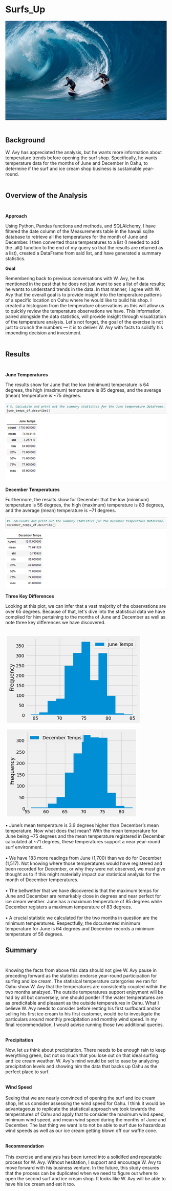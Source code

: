 # Surfs_Up<br>
![Surfs_up_cover_tile](Surfs_up_cover_tile.png)<br><br>

## Background<br>

W. Avy has appreciated the analysis, but he wants more information about temperature trends before opening the surf shop. Specifically, he wants temperature data for the months of June and December in Oahu, to determine if the surf and ice cream shop business is sustainable year-round.<br><br>


## Overview of the Analysis<br><br>
**Approach**<br>

Using Python, Pandas functions and methods, and SQLAlchemy, I have filtered the date column of the Measurements table in the hawaii.sqlite database to retrieve all the temperatures for the month of June and December. I then converted those temperatures to a list (I needed to add the .all() function to the end of my query so that the results are returned as a list), created a DataFrame from said list, and have generated a summary statistics.<br>

**Goal**<br>

Remembering back to previous conversations with W. Avy, he has mentioned in the past that he does not just want to see a list of data results; he wants to understand trends in the data.  In that manner, I agree with W. Avy that the overall goal is to provide insight into the temperature patterns of a specific location on Oahu where he would like to build his shop. I created a histogram from the temperature observations as this will allow us to quickly review the temperature observations we have.  This information, paired alongside the data statistics, will provide insight through visualization of the temperature analysis.  Let's not forget, the goal of the exercise is not just to crunch the numbers — it is to deliver W. Avy with facts to solidfy his impending decision and investment.<br><br>

## Results<br><br>

**June Temperatures**<br>

The results show for June that the low (minimum) temperature is 64 degrees, the high (maximum) temperature is 85 degrees, and the average (mean) temperature is ~75 degrees.<br>  

![june_stats](june_stats.png)<br>

**December Temperatures**<br>

Furthermore, the results show for December that the low (minimum) temperature is 56 degrees, the high (maximum) temperature is 83 degrees, and the average (mean) temperature is ~71 degrees.<br>

![december_stats](december_stats.png)<br>

**Three Key Differences**<br>

Looking at this plot, we can infer that a vast majority of the observations are over 65 degrees.   Because of that, let's dive into the statistical data we have complied for him pertaining to the months of June and December as well as note three key differences we have discovered.<br><br>

![june_temps_graph](june_temps_graph.png)       ![december_temps_graph](december_temps_graph.png)<br>

•	June’s mean temperature is 3.9 degrees higher than December’s mean temperature.  Now what does that mean?  With the mean temperature for June being ~75 degrees and the mean temperature registered in December calculated at ~71 degrees, these temperatures support a near year-round surf environment.<br><br>
•	We have 183 more readings from June (1,700) than we do for December (1,517).  Not knowing where those temperatures would have registered and been recorded for December, or why they were not observed, we must give thought as to if this might materially impact our statistical analysis for the month of December temperatures.<br><br>
•	The bellwether that we have discovered is that the maximum temps for June and December are remarkably close in degrees and near perfect for ice cream weather.  June has a maximum temperature of 85 degrees while December registers a maximum temperature of 83 degrees.<br><br>
•	A crucial statistic we calculated for the two months in question are the minimum temperatures.  Respectfully, the documented minimum temperature for June is 64 degrees and December records a minimum temperature of 56 degrees.  


## Summary<br><br>

Knowing the facts from above this data should not give W. Avy pause in preceding forward as the statistics endorse year-round participation for surfing and ice cream.  The statisical temperature catergories we ran for Oahu show W. Avy that the temperatures are consistently coupled within the two months analzyed.  The outside temperatures support  enjoyment will be had by all but conversely, one should ponder if the water temperatures are as predicitable and pleasant as the outside temperatures in Oahu.  What I believe W. Avy needs to consider before renting his first surfboard and/or selling his first ice cream to his first customer, would be to investigate the particulars around monthly precipitation and monthly wind speed.  In my final recommendation, I would advise running those two additional queries.<br><br>

**Precipitation**<br>

Now, let us think about precipitation. There needs to be enough rain to keep everything green, but not so much that you lose out on that ideal surfing and ice cream weather.  W. Avy's mind would be set to ease by analyzing precipitation levels and showing him the data that backs up Oahu as the perfect place to surf.<br><br>

**Wind Speed**<br><br>
Seeing that we are nearly convinced of opening the surf and ice cream shop, let us consider assessing the wind speed for Oahu.  I think it would be advantageous to replicate the statistical approach we took towards the temperatures of Oahu and apply that to consider the maximum wind speed, minimum wind speed, and mean wind speed during the months of June and December.  The last thing we want is to not be able to surf due to hazardous wind speeds as well as our ice cream getting blown off our waffle cone.<br><br>

**Recommendation**<br><br>
This exercise and analysis has been turned into a solidifed and repeatable process for W. Avy. Without hesitation, I support and encourage W. Avy to move forward with his business venture.  In the future, this study ensures that the process can be duplicated when we need to figure out where to open the second surf and ice cream shop. It looks like W. Avy will be able to have his ice cream and eat it too. 

